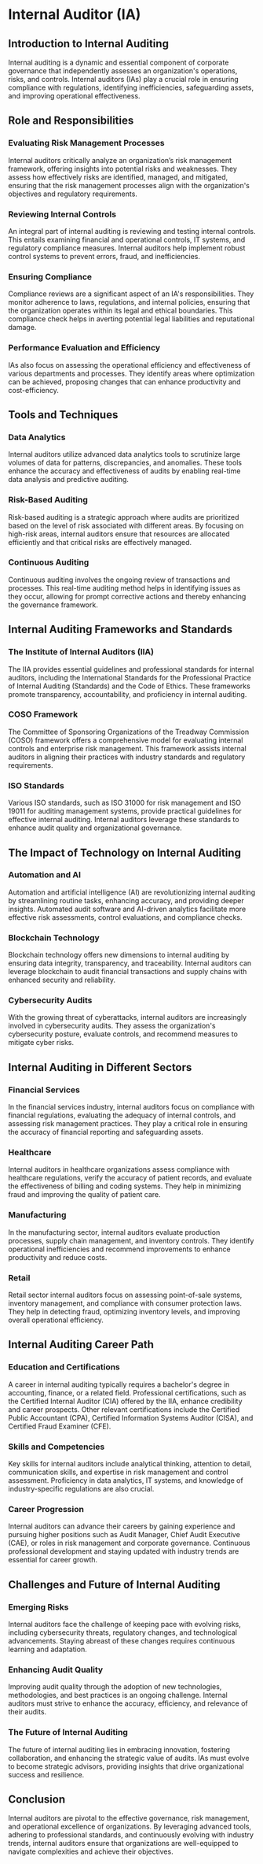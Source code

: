 # Internal Auditor (IA)

## Introduction to Internal Auditing

Internal auditing is a dynamic and essential component of corporate governance that independently assesses an organization's operations, risks, and controls. Internal auditors (IAs) play a crucial role in ensuring compliance with regulations, identifying inefficiencies, safeguarding assets, and improving operational effectiveness.

## Role and Responsibilities

### Evaluating Risk Management Processes

Internal auditors critically analyze an organization’s risk management framework, offering insights into potential risks and weaknesses. They assess how effectively risks are identified, managed, and mitigated, ensuring that the risk management processes align with the organization's objectives and regulatory requirements.

### Reviewing Internal Controls

An integral part of internal auditing is reviewing and testing internal controls. This entails examining financial and operational controls, IT systems, and regulatory compliance measures. Internal auditors help implement robust control systems to prevent errors, fraud, and inefficiencies.

### Ensuring Compliance

Compliance reviews are a significant aspect of an IA's responsibilities. They monitor adherence to laws, regulations, and internal policies, ensuring that the organization operates within its legal and ethical boundaries. This compliance check helps in averting potential legal liabilities and reputational damage.

### Performance Evaluation and Efficiency

IAs also focus on assessing the operational efficiency and effectiveness of various departments and processes. They identify areas where optimization can be achieved, proposing changes that can enhance productivity and cost-efficiency.

## Tools and Techniques

### Data Analytics

Internal auditors utilize advanced data analytics tools to scrutinize large volumes of data for patterns, discrepancies, and anomalies. These tools enhance the accuracy and effectiveness of audits by enabling real-time data analysis and predictive auditing.

### Risk-Based Auditing

Risk-based auditing is a strategic approach where audits are prioritized based on the level of risk associated with different areas. By focusing on high-risk areas, internal auditors ensure that resources are allocated efficiently and that critical risks are effectively managed.

### Continuous Auditing

Continuous auditing involves the ongoing review of transactions and processes. This real-time auditing method helps in identifying issues as they occur, allowing for prompt corrective actions and thereby enhancing the governance framework.

## Internal Auditing Frameworks and Standards

### The Institute of Internal Auditors (IIA)

The IIA provides essential guidelines and professional standards for internal auditors, including the International Standards for the Professional Practice of Internal Auditing (Standards) and the Code of Ethics. These frameworks promote transparency, accountability, and proficiency in internal auditing.

### COSO Framework

The Committee of Sponsoring Organizations of the Treadway Commission (COSO) framework offers a comprehensive model for evaluating internal controls and enterprise risk management. This framework assists internal auditors in aligning their practices with industry standards and regulatory requirements.

### ISO Standards

Various ISO standards, such as ISO 31000 for risk management and ISO 19011 for auditing management systems, provide practical guidelines for effective internal auditing. Internal auditors leverage these standards to enhance audit quality and organizational governance.

## The Impact of Technology on Internal Auditing

### Automation and AI

Automation and artificial intelligence (AI) are revolutionizing internal auditing by streamlining routine tasks, enhancing accuracy, and providing deeper insights. Automated audit software and AI-driven analytics facilitate more effective risk assessments, control evaluations, and compliance checks.

### Blockchain Technology

Blockchain technology offers new dimensions to internal auditing by ensuring data integrity, transparency, and traceability. Internal auditors can leverage blockchain to audit financial transactions and supply chains with enhanced security and reliability.

### Cybersecurity Audits

With the growing threat of cyberattacks, internal auditors are increasingly involved in cybersecurity audits. They assess the organization's cybersecurity posture, evaluate controls, and recommend measures to mitigate cyber risks.

## Internal Auditing in Different Sectors

### Financial Services

In the financial services industry, internal auditors focus on compliance with financial regulations, evaluating the adequacy of internal controls, and assessing risk management practices. They play a critical role in ensuring the accuracy of financial reporting and safeguarding assets.

### Healthcare

Internal auditors in healthcare organizations assess compliance with healthcare regulations, verify the accuracy of patient records, and evaluate the effectiveness of billing and coding systems. They help in minimizing fraud and improving the quality of patient care.

### Manufacturing

In the manufacturing sector, internal auditors evaluate production processes, supply chain management, and inventory controls. They identify operational inefficiencies and recommend improvements to enhance productivity and reduce costs.

### Retail

Retail sector internal auditors focus on assessing point-of-sale systems, inventory management, and compliance with consumer protection laws. They help in detecting fraud, optimizing inventory levels, and improving overall operational efficiency.

## Internal Auditing Career Path

### Education and Certifications

A career in internal auditing typically requires a bachelor's degree in accounting, finance, or a related field. Professional certifications, such as the Certified Internal Auditor (CIA) offered by the IIA, enhance credibility and career prospects. Other relevant certifications include the Certified Public Accountant (CPA), Certified Information Systems Auditor (CISA), and Certified Fraud Examiner (CFE).

### Skills and Competencies

Key skills for internal auditors include analytical thinking, attention to detail, communication skills, and expertise in risk management and control assessment. Proficiency in data analytics, IT systems, and knowledge of industry-specific regulations are also crucial.

### Career Progression

Internal auditors can advance their careers by gaining experience and pursuing higher positions such as Audit Manager, Chief Audit Executive (CAE), or roles in risk management and corporate governance. Continuous professional development and staying updated with industry trends are essential for career growth.

## Challenges and Future of Internal Auditing

### Emerging Risks

Internal auditors face the challenge of keeping pace with evolving risks, including cybersecurity threats, regulatory changes, and technological advancements. Staying abreast of these changes requires continuous learning and adaptation.

### Enhancing Audit Quality

Improving audit quality through the adoption of new technologies, methodologies, and best practices is an ongoing challenge. Internal auditors must strive to enhance the accuracy, efficiency, and relevance of their audits.

### The Future of Internal Auditing

The future of internal auditing lies in embracing innovation, fostering collaboration, and enhancing the strategic value of audits. IAs must evolve to become strategic advisors, providing insights that drive organizational success and resilience.

## Conclusion

Internal auditors are pivotal to the effective governance, risk management, and operational excellence of organizations. By leveraging advanced tools, adhering to professional standards, and continuously evolving with industry trends, internal auditors ensure that organizations are well-equipped to navigate complexities and achieve their objectives.